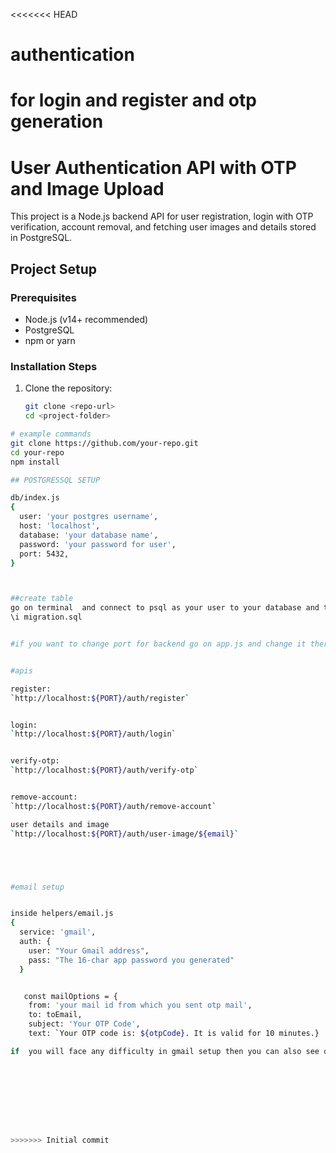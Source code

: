 <<<<<<< HEAD
# authentication
for login and register and otp generation 
=======
# User Authentication API with OTP and Image Upload

This project is a Node.js backend API for user registration, login with OTP verification, account removal, and fetching user images and details stored in PostgreSQL.

## Project Setup

### Prerequisites

- Node.js (v14+ recommended)
- PostgreSQL
- npm or yarn

### Installation Steps

1. Clone the repository:

   ```bash
   git clone <repo-url>
   cd <project-folder>

```bash
# example commands
git clone https://github.com/your-repo.git
cd your-repo
npm install

## POSTGRESSQL SETUP 

db/index.js
{
  user: 'your postgres username',
  host: 'localhost',
  database: 'your database name',
  password: 'your password for user',
  port: 5432,
}



##create table 
go on terminal  and connect to psql as your user to your database and then run 
\i migration.sql


#if you want to change port for backend go on app.js and change it there and also in app.js put your frontend port also or check it


#apis

register:
`http://localhost:${PORT}/auth/register`


login:
`http://localhost:${PORT}/auth/login`


verify-otp:
`http://localhost:${PORT}/auth/verify-otp`


remove-account:
`http://localhost:${PORT}/auth/remove-account`

user details and image
`http://localhost:${PORT}/auth/user-image/${email}`





#email setup


inside helpers/email.js
{
  service: 'gmail',
  auth: {
    user: "Your Gmail address",
    pass: "The 16-char app password you generated"
  }


   const mailOptions = {
    from: 'your mail id from which you sent otp mail',
    to: toEmail,
    subject: 'Your OTP Code',
    text: `Your OTP code is: ${otpCode}. It is valid for 10 minutes.}

if  you will face any difficulty in gmail setup then you can also see otp in console i provided it you better testing phase 








  
>>>>>>> Initial commit
